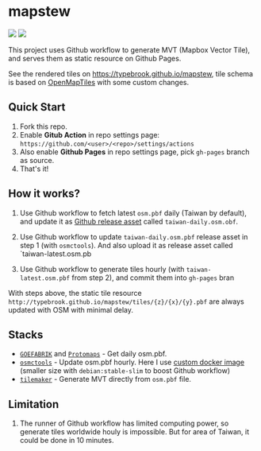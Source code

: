 # mapstew
![](https://github.com/typebrook/mapstew/workflows/Hourly%20PBF%20update/badge.svg) ![](https://github.com/typebrook/mapstew/workflows/Daily%20PBF%20fetch/badge.svg)

This project uses Github workflow to generate MVT (Mapbox Vector Tile), and serves them as static resource on Github Pages.  

See the rendered tiles on https://typebrook.github.io/mapstew, tile schema is based on [OpenMapTiles](https://openmaptiles.org/schema/) with some custom changes.
  
## Quick Start
1. Fork this repo.
1. Enable **Gitub Action** in repo settings page:
   `https://github.com/<user>/<repo>/settings/actions`
1. Also enable **Github Pages** in repo settings page, pick `gh-pages` branch as source.
1. That's it!

## How it works?
1. Use Github workflow to fetch latest `osm.pbf` daily (Taiwan by default), and update it as [Github release asset](https://github.com/typebrook/mapstew/releases/tag/daily-taiwan-pbf) called `taiwan-daily.osm.obf`.


2. Use Github workflow to update `taiwan-daily.osm.pbf` release asset in step 1 (with `osmctools`). And also upload it as release asset called `taiwan-latest.osm.pb


3. Use Github workflow to generate tiles hourly (with `taiwan-latest.osm.pbf` from step 2), and commit them into `gh-pages` bran


With steps above, the static tile resource `http://typebrook.github.io/mapstew/tiles/{z}/{x}/{y}.pbf` are always updated with OSM with minimal delay.

## Stacks
- [`GOEFABRIK`](http://download.geofabrik.de/asia/taiwan.html) and [`Protomaps`](https://protomaps.com/) - Get daily osm.pbf.
- [`osmctools`](https://github.com/ramunasd/osmctools) - Update osm.pbf hourly. Here I use [custom docker image](https://hub.docker.com/r/osmtw/osmctools) (smaller size with `debian:stable-slim` to boost Github workflow) 
- [`tilemaker`](https://github.com/systemed/tilemaker) - Generate MVT directly from `osm.pbf` file.

## Limitation
1. The runner of Github workflow has limited computing power, so generate tiles worldwide houly is impossible. But for area of Taiwan, it could be done in 10 minutes.
 
 
